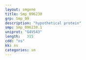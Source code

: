 ```yaml
---
layout: smgene
title: Smp_096230
grp: Smp_09
description: "hypothetical protein"
smp: Smp_096230.1
uniprot: "G4VS43"
length:   315
cdd: "ns"
kk: ns
categories: sm
---
```

